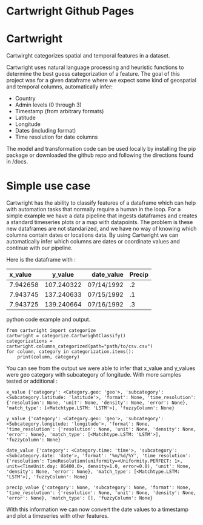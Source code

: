 # Cartwright Github Pages

# Cartwright

Cartwirght categorizes spatial and temporal features in a dataset. 

Cartwright uses natural language processing and heuristic 
functions to determine the best guess categorization of a feature. 
The goal of this project was for a given dataframe where we expect
some kind of geospatial and temporal columns, automatically infer:

-   Country
-   Admin levels (0 through 3)
-   Timestamp (from arbitrary formats)
-   Latitude
-   Longitude
-   Dates (including format)
-   Time resolution for date columns


 The model and transformation code can be used locally by installing
 the pip package or downloaded the github repo and following the directions
 found in /docs.

# Simple use case

Cartwright has the ability to classify features of a dataframe which can help
with automation tasks that normally require a human in the loop.
For a simple example we have a data pipeline that ingests dataframes and
creates a standard timeseries plots or a map with datapoints. The problem is these new dataframes
are not standarized, and we have no way of knowing which columns contain dates or locations data.
By using Cartwright we can automatically infer which columns are dates or coordinate values and 
continue with our pipeline.

Here is the dataframe with :

| x_value  |  y_value   | date_value | Precip |
|:---------|:----------:|-----------:|--------|
| 7.942658 | 107.240322 | 07/14/1992 | .2     |
| 7.943745 | 137.240633 | 07/15/1992 | .1     |
| 7.943725 | 139.240664 | 07/16/1992 | .3     |


python code example and output.
    
    from cartwright import categorize
    cartwright = categorize.CartwrightClassify()
    categorizations = cartwright.columns_categorized(path="path/to/csv.csv")
    for column, category in categorization.items():
        print(column, category)

You can see from the output we were able to infer that x_value and y_values were geo category with subcategory of longitude. 
With more samples tested or additional :

    x_value {'category': <Category.geo: 'geo'>, 'subcategory': <Subcategory.latitude: 'latitude'>, 'format': None, 'time_resolution': {'resolution': None, 'unit': None, 'density': None, 'error': None}, 'match_type': [<Matchtype.LSTM: 'LSTM'>], 'fuzzyColumn': None}
    
    y_value {'category': <Category.geo: 'geo'>, 'subcategory': <Subcategory.longitude: 'longitude'>, 'format': None, 'time_resolution': {'resolution': None, 'unit': None, 'density': None, 'error': None}, 'match_type': [<Matchtype.LSTM: 'LSTM'>], 'fuzzyColumn': None}

    date_value {'category': <Category.time: 'time'>, 'subcategory': <Subcategory.date: 'date'>, 'format': '%m/%d/%Y', 'time_resolution': {'resolution': TimeResolution(uniformity=<Uniformity.PERFECT: 1>, unit=<TimeUnit.day: 86400.0>, density=1.0, error=0.0), 'unit': None, 'density': None, 'error': None}, 'match_type': [<Matchtype.LSTM: 'LSTM'>], 'fuzzyColumn': None}

    precip_value {'category': None, 'subcategory': None, 'format': None, 'time_resolution': {'resolution': None, 'unit': None, 'density': None, 'error': None}, 'match_type': [], 'fuzzyColumn': None}

With this information we can now convert the date values to a timestamp and plot a timeseries with other features.


